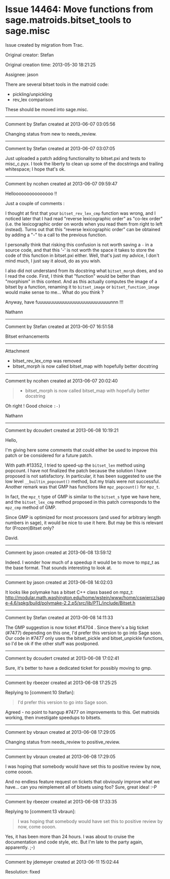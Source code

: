 # Issue 14464: Move functions from sage.matroids.bitset_tools to sage.misc

Issue created by migration from Trac.

Original creator: Stefan

Original creation time: 2013-05-30 18:21:25

Assignee: jason

There are several bitset tools in the matroid code:

* pickling/unpickling
* rev_lex comparison

These should be moved into sage.misc.


---

Comment by Stefan created at 2013-06-07 03:05:56

Changing status from new to needs_review.


---

Comment by Stefan created at 2013-06-07 03:07:05

Just uploaded a patch adding functionality to bitset.pxi and tests to misc_c.pyx. I took the liberty to clean up some of the docstrings and trailing whitespace; I hope that's ok.


---

Comment by ncohen created at 2013-06-07 09:59:47

Hellooooooooooooooo !!

Just a couple of comments :

I thought at first that your `bitset_rev_lex_cmp` function was wrong, and I noticed later that I had read "reverse lexicographic order" as "co-lex order" (i.e. the lexicographic order on words when you read them from right to left instead). Turns out that this "reverse lexicographic order" can be obtained by adding a "-" to a call to the previous function.

I personally think that risking this confusion is not worth saving a `-` in a source code, and that this '-' is not worth the space it takes to store the code of this function in bitset.pxi either. Well, that's just my advice, I don't mind much, I just say it aloud, do as you wish.

I also did not understand from its docstring what `bitset_morph` does, and so I read the code. First, I think that "function" would be better than "morphism" in this context. And as this actually computes the image of a bitset by a function, renaming it to `bitset_image` or `bitset_function_image` would make sense to me... What do you think ?

Anyway, have fuuuuuuuuuuuuuuuuuuuuuuuuuuuunnn !!!

Nathann


---

Comment by Stefan created at 2013-06-07 16:51:58

Bitset enhancements


---

Attachment

* bitset_rev_lex_cmp was removed
* bitset_morph is now called bitset_map with hopefully better docstring


---

Comment by ncohen created at 2013-06-07 20:02:40

> * bitset_morph is now called bitset_map with hopefully better docstring

Oh right ! Good choice `:-)`

Nathann


---

Comment by dcoudert created at 2013-06-08 10:19:21

Hello,

I'm giving here some comments that could either be used to improve this patch or be considered for a future patch.

With path #13352, I tried to speed-up the `bitset_len` method using popcount. I have not finalized the patch because the solution I have proposed is not satisfactory. In particular, it has been suggested to use the low level `__builtin_popcount()` method, but my trials were not successful. Another remark was that GMP has functions like `mpz_popcount()` for `mpz_t`.

In fact, the `mpz_t` type of GMP is similar to the `bitset_s` type we have here, and the `bitset_lex_cmp` method proposed in this patch corresponds to the `mpz_cmp` method of GMP.

Since GMP is optimized for most processors (and used for arbitrary length numbers in sage), it would be nice to use it here. But may be this is relevant for (Frozen)Bitset only?

David.


---

Comment by jason created at 2013-06-08 13:59:12

Indeed.  I wonder how much of a speedup it would be to move to mpz_t as the base format.  That sounds interesting to look at.


---

Comment by jason created at 2013-06-08 14:02:03

It looks like polymake has a bitset C++ class based on mpz_t: http://modular.math.washington.edu/home/wstein/www/home/cswiercz/sage-4.6/spkg/build/polymake-2.2.p5/src/lib/PTL/include/Bitset.h


---

Comment by Stefan created at 2013-06-08 14:11:33

The GMP suggestion is now ticket #14704 . Since there's a big ticket (#7477) depending on this one, I'd prefer this version to go into Sage soon. Our code in #7477 only uses the bitset_pickle and bitset_unpickle functions, so I'd be ok if the other stuff was postponed.


---

Comment by dcoudert created at 2013-06-08 17:02:41

Sure, it's better to have a dedicated ticket for possibly moving to gmp.


---

Comment by rbeezer created at 2013-06-08 17:25:25

Replying to [comment:10 Stefan]:
> I'd prefer this version to go into Sage soon. 

Agreed - no point to hangup #7477 on improvements to this.  Get matroids working, then investigate speedups to bitsets.


---

Comment by vbraun created at 2013-06-08 17:29:05

Changing status from needs_review to positive_review.


---

Comment by vbraun created at 2013-06-08 17:29:05

I was hoping that somebody would have set this to positive review by now, come oooon. 

And no endless feature request on tickets that obviously improve what we have... can you reimplement all of bitsets using foo? Sure, great idea! :-P


---

Comment by rbeezer created at 2013-06-08 17:33:35

Replying to [comment:13 vbraun]:
> I was hoping that somebody would have set this to positive review by now, come oooon. 

Yes, it has been more than 24 hours.  I was about to cruise the documentation and code style, etc.  But I'm late to the party again, apparently.  ;-)


---

Comment by jdemeyer created at 2013-06-11 15:02:44

Resolution: fixed
